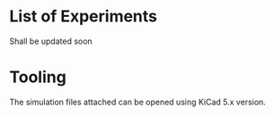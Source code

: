 # List of Experiments
Shall be updated soon

# Tooling
The simulation files attached can be opened using KiCad 5.x version.

